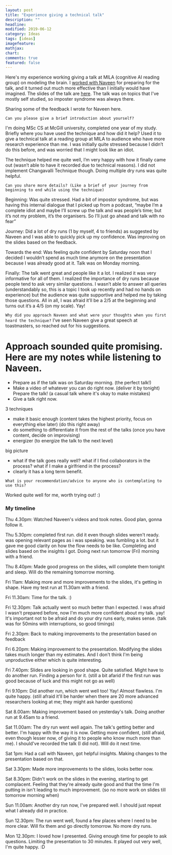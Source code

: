 ```yaml
---
layout: post
title: "Experience giving a technical talk"
description: ""
headline: 
modified: 2019-06-12
category: Ideas
tags: [ideas]
imagefeature: 
mathjax: 
chart: 
comments: true
featured: false
---
```


Here's my experience working giving a talk at MILA (cognitive AI reading group) on modeling the brain. I [worked with Naveen](https://docs.google.com/document/d/1VwwnkqI38BuBon2v0KUSE_MCNt3hqC0tNa5qocOxeQQ) for preparing for the talk, and it turned out much more effective than I initially would have imagined. The slides of the talk are [here](https://docs.google.com/presentation/d/1nD_AHxUT0OXQd_EIxy5I9rnmwdFiqjx96p5_LMOJkrE/edit#slide=id.p). The talk was on topics that I've mostly self studied, so imposter syndrome was always there. 

Sharing some of the feedback I wrote for Naveen here. 

`Can you please give a brief introduction about yourself?`

I'm doing MSc CS at McGill university, completed one year of my study.
Briefly where you have used the technique and how did it help?
Used it to give a technical talk at a reading group at MILA to audience who have more research experience than me. I was initially quite stressed because I didn’t do this before, and was worried that I might look like an idiot. 

The technique helped me quite well, I’m very happy with how it finally came out (wasn’t able to have it recorded due to technical reasons). I did not implement Changavalli Technique though. Doing multiple dry runs was quite helpful. 

`Can you share more details? (Like a brief of your journey from beginning to end while using the technique)`

Beginning: Was quite stressed. Had a bit of impostor syndrome, but was having this internal dialogue that I picked up from a podcast, “maybe I’m a complete idiot and maybe I’ll screw up the talk and was people’s time; but it’s not my problem, it’s the organisers. So I’ll just go ahead and talk with no fear”

Journey: Did a lot of dry runs (1 by myself, 4 to friends) as suggested by Naveen and I was able to quickly pick up my confidence. Was improving on the slides based on the feedback. 

Towards the end: Was feeling quite confident by Saturday noon that I decided I wouldn’t spend as much time anymore on the presentation because I was already good at it. Talk was on Monday morning. 

Finally: The talk went great and people like it a lot. I realized it was very informative for all of them. I realized the importance of dry runs because people tend to ask very similar questions. I wasn’t able to answer all queries (understandably so, this is a topic I took up recently and had no hands on experience) but the audience  was quite supportive and helped me by taking those questions. All in all, I was afraid it’ll be a 2/5 at the beginning and turns out it’s a 4/5 (on my scale). Yay! 


`Why did you approach Naveen and what were your thoughts when you first heard the technique?`
I’ve seen Naveen give a great speech at toastmasters, so reached out for his suggestions.

Approach sounded quite promising. Here are my notes while listening to Naveen.
==
- Prepare as if the talk was on Saturday morning.  (the perfect talk!)
- Make a video of whatever you can do right now. (deliver it by tonight) Prepare the talk! (a casual talk where it's okay to make mistakes)
- Give a talk right now. 

3 techniques
- make it basic enough (content takes the highest priority, focus on everything else later) (do this right away)
- do something to differentiate it from the rest of the talks (once you have content, decide on improvising) 
- energizer (to energize the talk to the next level)

big picture
- what if the talk goes really well? what if I find collaborators in the process? what if I make a girlfriend in the process? 
- clearly it has a long term benefit.

`What is your recommendation/advice to anyone who is contemplating to use this?`

Worked quite well for me, worth trying out! :)

### My timeline

Thu 4.30pm: Watched Naveen's videos and took notes. Good plan, gonna follow it. 

Thu 5.30pm: completed first run. did it even though slides weren't ready. was opening relevant pages as i was speaking. was fumbling a lot. but it gave me good clarity on how the flow needs to be like. Completing and slides based on the insights I got. Doing next run tomorrow (Fri) morning with a friend. 

Thu 8.40pm: Made good progress on the slides, will complete them tonight and sleep. Will do the remaining tomorrow morning. 

Fri 11am: Making more and more improvements to the slides, it's getting in shape. Have my test run at 11.30am with a friend. 

Fri 11.30am: Time for the talk. :)

Fri 12.30pm: Talk actually went so much better than I expected. I was afraid I wasn't prepared before, now I'm much more confident about my talk. yay! It's important not to be afraid and do your dry runs early, makes sense. (talk was for 50mins with interruptions, so good timings)
 
Fri 2.30pm: Back to making improvements to the presentation based on feedback

Fri 6.20pm: Making improvement to the presentation. Modifying the slides takes much longer than my estimates. And I don't think I'm being unproductive either which is quite interesting.

Fri 7.40pm: Slides are looking in good shape. Quite satisfied. Might have to do another run. Finding a person for it. (still a bit afarid if the first run was good because of luck and this might not go as well)

Fri 9.10pm: Did another run, which went well too! Yay! Almost flawless. I'm quite happy. (still afraid it'll be harder when there are 20 more advanced researchers looking at me; they might ask harder questions)

Sat 8.00am: Making improvement based on yesterday's talk. Doing another run at 9.45am to a friend.

Sat 11.00am: The dry run went well again. The talk's getting better and better. I'm happy with the way it is now. Getting more confident, (still afraid, even though lesser now, of giving it to people who know much more than me). I should've recorded the talk (I did not). Will do it next time. 

Sat 1pm: Had a call with Naveen, got helpful insights. Making changes to the presentation based on that. 

Sat 3.30pm: Made more improvements to the slides, looks better now.

Sat 8.30pm: Didn't work on the slides in the evening, starting to get complacent. Feeling that they're already quite good and that the time I'm putting in isn't leading to much improvement. (so no more work on slides till tomorrow morning when)

Sun 11.00am: Another dry run now, I've prepared well. I should just repeat what I already did in practice. 

Sun 12.30pm: The run went well, found a few places where I need to be more clear. Will fix them and go directly tomorrow. No more dry runs. 

Mon 12.30pm: I loved how I presented. Giving enough time for people to ask questions. Limiting the presentation to 30 minutes. It played out very well, I'm quite happy. :D
